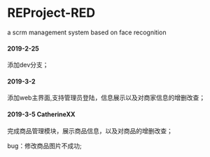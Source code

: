 # REProject-RED
a scrm management system based on face recognition

#### 2019-2-25

 添加dev分支；

#### 2019-3-2

添加web主界面,支持管理员登陆，信息展示以及对商家信息的增删改查；

#### 2019-3-5	CatherineXX

完成商品管理模块，展示商品信息，以及对商品的增删改查；

bug：修改商品图片不成功;